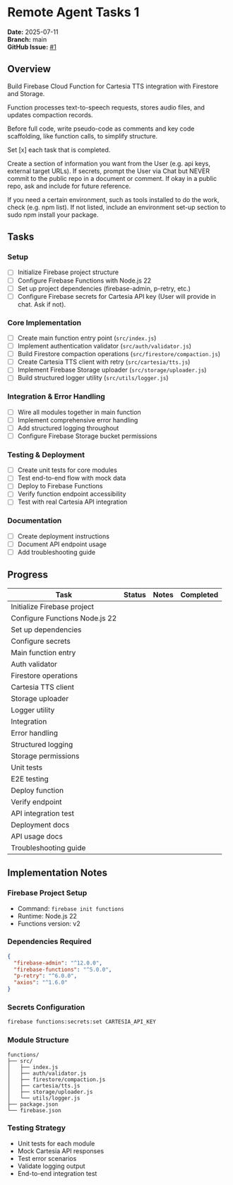# Remote Agent Tasks 1

**Date:** 2025-07-11  
**Branch:** main  
**GitHub Issue:** [#1](https://github.com/timfong888/cartesia-firebase-function/issues/1)

## Overview
Build Firebase Cloud Function for Cartesia TTS integration with Firestore and Storage. 

Function processes text-to-speech requests, stores audio files, and updates compaction records.

Before full code, write pseudo-code as comments and key code scaffolding, like function calls, to simplify structure.

Set [x] each task that is completed. 

Create a section of information you want from the User (e.g. api keys, external target URLs). If secrets, prompt the User via Chat but NEVER commit to the public repo in a document or comment.  If okay in a public repo, ask and include for future reference.

If you need a certain environment, such as tools installed to do the work, check (e.g. npm list). If not listed, include an environment set-up section to sudo npm install your package.

## Tasks

### Setup
- [ ] Initialize Firebase project structure
- [ ] Configure Firebase Functions with Node.js 22
- [ ] Set up project dependencies (firebase-admin, p-retry, etc.)
- [ ] Configure Firebase secrets for Cartesia API key (User will provide in chat. Ask if not).

### Core Implementation
- [ ] Create main function entry point (`src/index.js`)
- [ ] Implement authentication validator (`src/auth/validator.js`)
- [ ] Build Firestore compaction operations (`src/firestore/compaction.js`)
- [ ] Create Cartesia TTS client with retry (`src/cartesia/tts.js`)
- [ ] Implement Firebase Storage uploader (`src/storage/uploader.js`)
- [ ] Build structured logger utility (`src/utils/logger.js`)

### Integration & Error Handling
- [ ] Wire all modules together in main function
- [ ] Implement comprehensive error handling
- [ ] Add structured logging throughout
- [ ] Configure Firebase Storage bucket permissions

### Testing & Deployment
- [ ] Create unit tests for core modules
- [ ] Test end-to-end flow with mock data
- [ ] Deploy to Firebase Functions
- [ ] Verify function endpoint accessibility
- [ ] Test with real Cartesia API integration

### Documentation
- [ ] Create deployment instructions
- [ ] Document API endpoint usage
- [ ] Add troubleshooting guide

## Progress

| Task | Status | Notes | Completed |
|------|--------|-------|-----------|
| Initialize Firebase project | | | |
| Configure Functions Node.js 22 | | | |
| Set up dependencies | | | |
| Configure secrets | | | |
| Main function entry | | | |
| Auth validator | | | |
| Firestore operations | | | |
| Cartesia TTS client | | | |
| Storage uploader | | | |
| Logger utility | | | |
| Integration | | | |
| Error handling | | | |
| Structured logging | | | |
| Storage permissions | | | |
| Unit tests | | | |
| E2E testing | | | |
| Deploy function | | | |
| Verify endpoint | | | |
| API integration test | | | |
| Deployment docs | | | |
| API usage docs | | | |
| Troubleshooting guide | | | |

## Implementation Notes

### Firebase Project Setup
- Command: `firebase init functions`
- Runtime: Node.js 22
- Functions version: v2

### Dependencies Required
```json
{
  "firebase-admin": "^12.0.0",
  "firebase-functions": "^5.0.0",
  "p-retry": "^6.0.0",
  "axios": "^1.6.0"
}
```

### Secrets Configuration
```bash
firebase functions:secrets:set CARTESIA_API_KEY
```

### Module Structure
```
functions/
├── src/
│   ├── index.js
│   ├── auth/validator.js
│   ├── firestore/compaction.js
│   ├── cartesia/tts.js
│   ├── storage/uploader.js
│   └── utils/logger.js
├── package.json
└── firebase.json
```

### Testing Strategy
- Unit tests for each module
- Mock Cartesia API responses
- Test error scenarios
- Validate logging output
- End-to-end integration test
